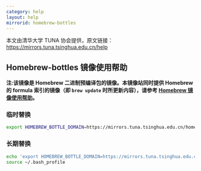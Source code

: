 ```yaml
---
category: help
layout: help
mirrorid: homebrew-bottles
---
```


本文由清华大学 TUNA 协会提供，原文链接：<https://mirrors.tuna.tsinghua.edu.cn/help>


## Homebrew-bottles 镜像使用帮助

**注:该镜像是 Homebrew 二进制预编译包的镜像。本镜像站同时提供 Homebrew 的 formula 索引的镜像（即 `brew update` 时所更新内容），请参考 [Homebrew 镜像使用帮助](https://mirrors.tuna.tsinghua.edu.cn/help/homebrew/)。**

### 临时替换
```bash
export HOMEBREW_BOTTLE_DOMAIN=https://mirrors.tuna.tsinghua.edu.cn/homebrew-bottles
```

### 长期替换
```bash
echo 'export HOMEBREW_BOTTLE_DOMAIN=https://mirrors.tuna.tsinghua.edu.cn/homebrew-bottles' >> ~/.bash_profile
source ~/.bash_profile
```
